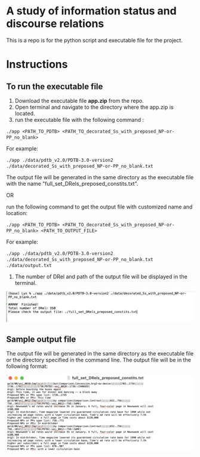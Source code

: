 # A study of information status and discourse relations
 This is a repo is for the python script and executable file for the project.

# Instructions
## To run the executable file
1. Download the executable file **app.zip** from the repo.
2. Open terminal and navigate to the directory where the app.zip is located.
3. run the executable file with the following command : 
```
./app <PATH_TO_PDTB> <PATH_TO_decorated_Ss_with_preposed_NP-or-PP_no_blank>
```


For example:
```
./app ./data/pdtb_v2.0/PDTB-3.0-version2 ./data/decorated_Ss_with_preposed_NP-or-PP_no_blank.txt 
```
The output file will be generated in the same directory as the executable file with the name "full_set_DRels_preposed_constits.txt". 

OR

run the following command to get the output file with customized name and location:
```
./app <PATH_TO_PDTB> <PATH_TO_decorated_Ss_with_preposed_NP-or-PP_no_blank> <PATH_TO_OUTPUT_FILE>
```

For example:
```
./app ./data/pdtb_v2.0/PDTB-3.0-version2 ./data/decorated_Ss_with_preposed_NP-or-PP_no_blank.txt ./data/output.txt
```

1. The number of DRel and path of the output file will be displayed in the terminal.

![sample output]( /figure/terminal_output.png)



## Sample output file
The output file will be generated in the same directory as the executable file or the directory specified in the command line. The output file will be in the following format:

![out_file](/figure/sample_output_file.png)
